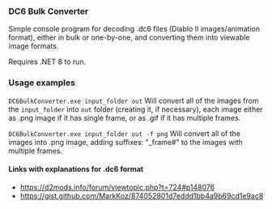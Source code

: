 ### DC6 Bulk Converter
Simple console program for decoding .dc6 files (Diablo II images/animation format), either in bulk or one-by-one, and converting them into viewable image formats.

Requires .NET 8 to run.

### Usage examples
```DC6BulkConverter.exe input_folder out```
Will convert all of the images from the `input_folder` into `out` folder (creating it, if necessary), each image either as .png image if it has single frame, or as .gif if it has multiple frames.

```DC6BulkConverter.exe input_folder out -f png```
Will convert all of the images into .png image, adding suffixes: "_frame#" to the images with multiple frames.

#### Links with explanations for .dc6 format
 - https://d2mods.info/forum/viewtopic.php?t=724#p148076
 - https://gist.github.com/MarkKoz/874052801d7eddd1bb4a9b69cd1e9ac8
 
 